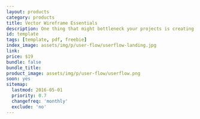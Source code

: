 ```yaml
---
layout: products
category: products
title: Vector Wireframe Essentials
description: One thing that might bottleneck your projects is creating wireframes and user flows with your websites. I've had it happen and plenty others have where you're trying to get a client to visually understand how people are currently or will go through their website. You can outline areas or sections of which content might be best for their site.
id: template
tags: [template, pdf, freebie]
index_image: assets/img/p/user-flow/userflow-landing.jpg
link:
price: $19
bundle: false
bundle_title:
product_image: assets/img/p/user-flow/userflow.png
soon: yes
sitemap:
  lastmod: 2016-05-01
  priority: 0.7
  changefreq: 'monthly'
  exclude: 'no'
---
```

